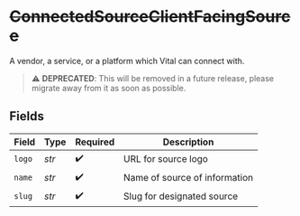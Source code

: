 # ~~ConnectedSourceClientFacingSource~~

A vendor, a service, or a platform which Vital can connect with.

> :warning: **DEPRECATED**: This will be removed in a future release, please migrate away from it as soon as possible.


## Fields

| Field                         | Type                          | Required                      | Description                   |
| ----------------------------- | ----------------------------- | ----------------------------- | ----------------------------- |
| `logo`                        | *str*                         | :heavy_check_mark:            | URL for source logo           |
| `name`                        | *str*                         | :heavy_check_mark:            | Name of source of information |
| `slug`                        | *str*                         | :heavy_check_mark:            | Slug for designated source    |